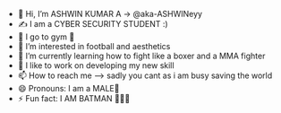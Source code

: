 - 👋 Hi, I’m ASHWIN KUMAR A -> @aka-ASHWINeyy
- ✍ I am a CYBER SECURITY STUDENT :)
- 💪 I go to gym 🗿
- 👀 I’m interested in football and aesthetics
- 🥊 I’m currently learning how to fight like a boxer and a MMA fighter
- 💞️ I like to work on developing my new skill
- 📫 How to reach me --> sadly you cant as i am busy saving the world
- 😄 Pronouns: I am a MALE🧬
- ⚡ Fun fact: I AM BATMAN 🦇🦇🦇
